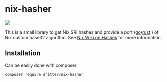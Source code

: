 # nix-hasher

![](https://github.com/dritter/nix-hasher/actions/workflows/php.yml/badge.svg)

This is a small library to get Nix SRI hashes and provide a port ([go](https://gist.github.com/colemickens/27ad622adfaf8c980f3b5066b21604ba)/[rust](https://github.com/kolloch/nix-base32/blob/master/src/lib.rs) ) of Nix custom base32 algorithm. See [Nix Wiki on Hashes](https://nixos.wiki/wiki/Nix_Hash) for more information.

## Installation

Can be easily done with composer:
```shell
composer require dritter/nix-hasher
``` 
